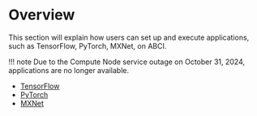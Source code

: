 # Overview

This section will explain how users can set up and execute applications, such as TensorFlow, PyTorch, MXNet, on ABCI.

!!! note
    Due to the Compute Node service outage on October 31, 2024, applications are no longer available.

- [TensorFlow](tensorflow.md)
- [PyTorch](pytorch.md)
- [MXNet](mxnet.md)


